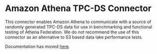 # Amazon Athena TPC-DS Connector

This connector enables Amazon Athena to communicate with a source of randomly generated TPC-DS data for use in benchmarking and functional testing of Athena Federation. We do _not_ recommend the use of this connector as an alternative to S3 based data lake performance tests.

Documentation has moved [here](https://docs.aws.amazon.com/athena/latest/ug/connectors-tpcds.html).
